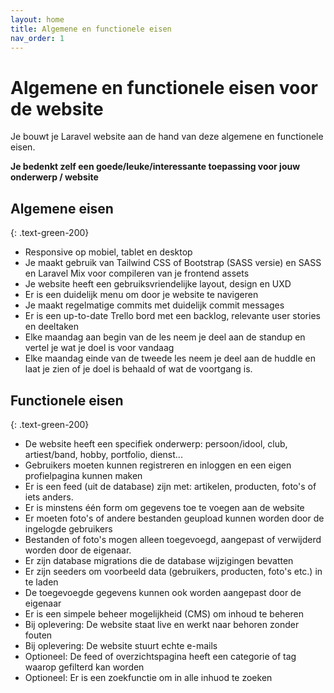 ```yaml
---
layout: home
title: Algemene en functionele eisen
nav_order: 1
---
```


# Algemene en functionele eisen voor de website

Je bouwt je Laravel website aan de hand van deze algemene en functionele eisen.

**Je bedenkt zelf een goede/leuke/interessante toepassing voor jouw onderwerp / website**

##  Algemene eisen
{: .text-green-200}

- Responsive op mobiel, tablet en desktop
- Je maakt gebruik van Tailwind CSS of Bootstrap (SASS versie) en SASS en Laravel Mix voor compileren van je frontend assets
- Je website heeft een gebruiksvriendelijke layout, design en UXD
- Er is een duidelijk menu om door je website te navigeren
- Je maakt regelmatige commits met duidelijk commit messages
- Er is een up-to-date Trello bord met een backlog, relevante user stories en deeltaken
- Elke maandag aan begin van de les neem je deel aan de standup en vertel je wat je doel is voor vandaag
- Elke maandag einde van de tweede les neem je deel aan de huddle en laat je zien of je doel is behaald of wat de voortgang is.


## Functionele eisen
{: .text-green-200}

- De website heeft een specifiek onderwerp: persoon/idool, club, artiest/band, hobby, portfolio, dienst...
- Gebruikers moeten kunnen registreren en inloggen en een eigen profielpagina kunnen maken
- Er is een feed (uit de database) zijn met: artikelen, producten, foto's of iets anders.
- Er is minstens één form om gegevens toe te voegen aan de website
- Er moeten foto's of andere bestanden geupload kunnen worden door de ingelogde gebruikers
- Bestanden of foto's mogen alleen toegevoegd, aangepast of verwijderd worden door de eigenaar.
- Er zijn database migrations die de database wijzigingen bevatten
- Er zijn seeders om voorbeeld data (gebruikers, producten, foto's etc.) in te laden
- De toegevoegde gegevens kunnen ook worden aangepast door de eigenaar 
- Er is een simpele beheer mogelijkheid (CMS) om inhoud te beheren
- Bij oplevering: De website staat live en werkt naar behoren zonder fouten
- Bij oplevering: De website stuurt echte e-mails
- Optioneel: De feed of overzichtspagina heeft een categorie of tag waarop gefilterd kan worden
- Optioneel: Er is een zoekfunctie om in alle inhuod te zoeken
